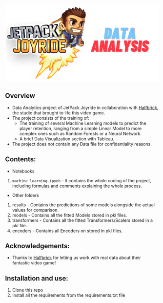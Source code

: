 ![](images/banner.png)

## Overview

- Data Analytics project of JetPack Joyride in collaboration with [Halfbrick](https://www.halfbrick.com/), the studio that brought to life this video game. 
- The project consists of the training of: 
  - The training of several Machine Learning models to predict the player retention, ranging from a simple Linear Model to more complex ones such as Random Forests or a Neural Network.
  - A brief Data Visualization section with Tableau.
- The project does not contain any Data file for confidentiality reasons.

## Contents:

- Notebooks
1. `machine_learning.ipynb` - It contains the whole coding of the project, including formulas and comments explaining the whole process.

- Other folders
1. results - Contains the predictions of some models alongside the actual values for comparison.
2. models - Contains all the fitted Models stored in pkl files.
3. transformers - Contains all the fitted Transformers/Scalers stored in a pkl file.
4. encoders - Contains all Encoders on stored in pkl files.

## Acknowledgements:

- Thanks to [Halfbrick](https://www.halfbrick.com/) for letting us work with real data about their fantastic video game!

## Installation and use:

1. Clone this repo
2. Install all the requirements from the requirements.txt file
